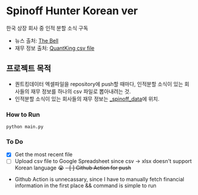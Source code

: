 # Spinoff Hunter Korean ver

한국 상장 회사 중 인적 분할 소식 구독
* 뉴스 출처: [The Bell](http://www.thebell.co.kr/free/content/Search.asp?keyword=%EC%9D%B8%EC%A0%81%EB%B6%84%ED%95%A0)
* 재무 정보 출처: [QuantKing csv file](http://www.quantking.co.kr/page/charge.php?boardid=JS_board_charge&mode=list)

## 프로젝트 목적
* 퀀트킹데이터 엑셀파일을 repository에 push할 때마다, 인적분할 소식이 있는 회사들의 재무 정보를 하나의 csv 파일로 뽑아내려는 것.
* 인적분할 소식이 있는 회사들의 재무 정보는 [_spinoff_data](./_spinoff_data)에 위치.

### How to Run
```shell
python main.py
```



### To Do

- [x] Get the most recent file
- [ ] Upload csv file to Google Spreadsheet since csv -> xlsx doesn't support Korean language 😭
~~- [ ] Github Action for push~~
* Github Action is unnecassary, since I have to manually fetch financial information in the first place && command is simple to run


